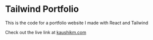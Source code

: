 # Tailwind Portfolio
This is the code for a portfolio website I made with React and Tailwind

Check out the live link at [kaushikm.com](https://www.kaushikm.com/)
